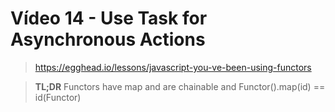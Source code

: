 # Vídeo 14 - Use Task for Asynchronous Actions
> https://egghead.io/lessons/javascript-you-ve-been-using-functors

> **TL;DR** Functors have map and are chainable
> and Functor().map(id) == id(Functor)
